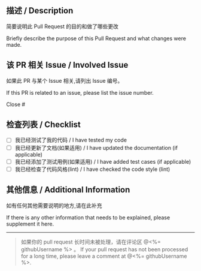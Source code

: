 ## 描述 / Description

简要说明此 Pull Request 的目的和做了哪些更改

Briefly describe the purpose of this Pull Request and what changes were made.

## 该 PR 相关 Issue / Involved Issue

如果此 PR 与某个 Issue 相关,请列出 Issue 编号。

If this PR is related to an issue, please list the issue number.

Close #


## 检查列表 / Checklist


- [ ] 我已经测试了我的代码 / I have tested my code
- [ ] 我已经更新了文档(如果适用) / I have updated the documentation (if applicable)
- [ ] 我已经添加了测试用例(如果适用) / I have added test cases (if applicable)
- [ ] 我已经检查了代码风格(lint) / I have checked the code style (lint)

## 其他信息 / Additional Information

如有任何其他需要说明的地方,请在此补充

If there is any other information that needs to be explained, please supplement it here.

---
> 如果你的 pull request 长时间未被处理，请在评论区 @<%= githubUsername %> 。
> If your pull request has not been processed for a long time, please leave a comment at @<%= githubUsername %>.
